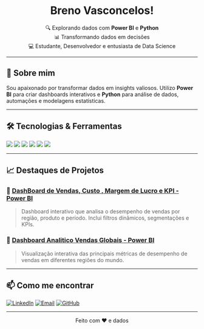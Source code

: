 <h1 align="center"> Breno Vasconcelos!</h1>
<p align="center">
  🔍 Explorando dados com <strong>Power BI</strong> e <strong>Python</strong> <br>
  📊 Transformando dados em decisões <br>
  💻 Estudante, Desenvolvedor e entusiasta de Data Science
</p>

---

## 🚀 Sobre mim

Sou apaixonado por transformar dados em insights valiosos. Utilizo **Power BI** para criar dashboards interativos e **Python** para análise de dados, automações e modelagens estatísticas.

---

## 🛠️ Tecnologias & Ferramentas

<div align="left">
  <img src="https://img.shields.io/badge/-Power%20BI-F2C811?style=flat&logo=powerbi&logoColor=000" />
  <img src="https://img.shields.io/badge/-Python-3776AB?style=flat&logo=python&logoColor=white" />
  <img src="https://img.shields.io/badge/-Pandas-150458?style=flat&logo=pandas" />
  <img src="https://img.shields.io/badge/-NumPy-013243?style=flat&logo=numpy" />
  <img src="https://img.shields.io/badge/-SQL-4479A1?style=flat&logo=postgresql&logoColor=white" />
  <img src="https://img.shields.io/badge/-Jupyter-F37626?style=flat&logo=jupyter&logoColor=white" />
</div>

---

## 📈 Destaques de Projetos

### 🔹 [DashBoard de Vendas, Custo , Margem de Lucro e KPI - Power BI](https://github.com/brenovasconc/Projetos-PowerBI/tree/main/Projeto02)
> Dashboard interativo que analisa o desempenho de vendas por região, produto e período. Inclui filtros dinâmicos, segmentações e KPIs.

### 🔹 [Dashboard Analitico Vendas Globais - Power BI](https://github.com/brenovasconc/Projetos-PowerBI/tree/main/Projeto01)
> Visualização interativa das principais métricas de desempenho de vendas em diferentes regiões do mundo.
---

## 📫 Como me encontrar

[![LinkedIn](https://img.shields.io/badge/-LinkedIn-0077B5?style=flat&logo=linkedin&logoColor=white)](https://www.linkedin.com/in/brenovasconc/)
[![Email](https://img.shields.io/badge/-Email-D14836?style=flat&logo=gmail&logoColor=white)](mailto:gean_breno@hotmail.com)
[![GitHub](https://img.shields.io/badge/-GitHub-181717?style=flat&logo=github)](https://github.com/brenovasconc)

---

<p align="center">Feito com ❤️ e dados</p>
